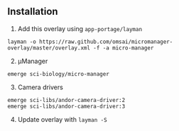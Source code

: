 Installation
------------
1.  Add this overlay using `app-portage/layman`
```
layman -o https://raw.github.com/omsai/micromanager-overlay/master/overlay.xml -f -a micro-manager
```

2.  µManager
```
emerge sci-biology/micro-manager
```

3.  Camera drivers
```
emerge sci-libs/andor-camera-driver:2
emerge sci-libs/andor-camera-driver:3
```

4.  Update overlay with `layman -S`